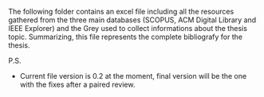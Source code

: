 The following folder contains an excel file including all the resources gathered from the three main databases (SCOPUS, ACM Digital Library and IEEE Explorer)
and the Grey used to collect informations about the thesis topic.
Summarizing, this file represents the complete bibliografy for the thesis.

P.S.
- Current file version is 0.2 at the moment, final version will be the one with the fixes after a paired review.
